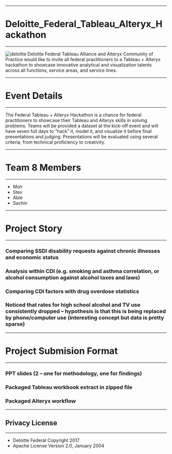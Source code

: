 ***
# Deloitte_Federal_Tableau_Alteryx_Hackathon
***
![deloitte](https://user-images.githubusercontent.com/23619819/33480411-ba66c87a-d65e-11e7-85cf-07319d7f2d06.PNG)
Deloitte Federal Tableau Alliance and Alteryx Community of Practice would like to invite all federal practitioners to a Tableau + Alteryx hackathon to showcase innovative analytical and visualization talents across all functions, service areas, and service lines.  
***
# Event Details 
***
The Federal Tableau + Alteryx Hackathon is a chance for federal practitioners to showcase their Tableau and Alteryx  skills in solving problems. Teams will be provided a dataset at the kick-off event and will have seven full days to “hack” it, model it, and visualize it before final presentations and judging. Presentations will be evaluated using several criteria, from technical proficiency to creativity.

***
# Team 8 Members
***
* Moh
* Stev
* Abie
* Sachin

***
# Project Story
***
 
### Comparing SSDI disability requests against chronic illnesses and economic status
### Analysis within CDI (e.g. smoking and asthma correlation, or alcohol consumption against alcohol taxes and laws)
### Comparing CDI factors with drug overdose statistics
### Noticed that rates for high school alcohol and TV use consistently dropped – hypothesis is that this is being replaced by phone/computer use (interesting concept but data is pretty sparse)

***
# Project Submision Format
***
### PPT slides (2 – one for methodology, one for findings)
### Packaged Tableau workbook extract in zipped file
### Packaged Alteryx workflow
***
Privacy License
---
***
* Deloitte Federal Copyright 2017
* Apache License Version 2.0, January 2004
